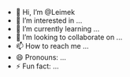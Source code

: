 - 👋 Hi, I’m @Leimek
- 👀 I’m interested in ...
- 🌱 I’m currently learning ...
- 💞️ I’m looking to collaborate on ...
- 📫 How to reach me ...
- 😄 Pronouns: ...
- ⚡ Fun fact: ...

<!---
Leimek/Leimek is a ✨ special ✨ repository because its `README.md` (this file) appears on your GitHub profile.
You can click the Preview link to take a look at your changes.
--->
